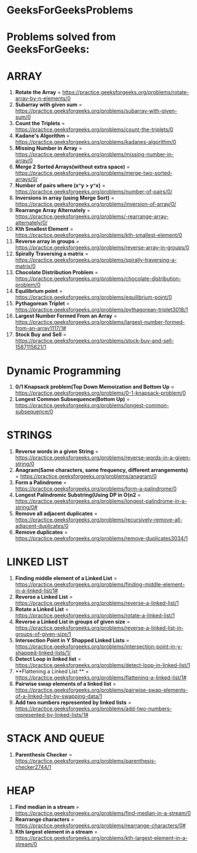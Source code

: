 # GeeksForGeeksProblems
Problems solved from GeeksForGeeks:
==========================================

ARRAY
==========================================
1. **Rotate the Array** = https://practice.geeksforgeeks.org/problems/rotate-array-by-n-elements/0
2. **Subarray with given sum** = https://practice.geeksforgeeks.org/problems/subarray-with-given-sum/0
3. **Count the Triplets** = https://practice.geeksforgeeks.org/problems/count-the-triplets/0
4. **Kadane's Algorithm** = https://practice.geeksforgeeks.org/problems/kadanes-algorithm/0
5. **Missing Number in Array** = https://practice.geeksforgeeks.org/problems/missing-number-in-array/0
6. **Merge 2 Sorted Arrays(without extra space)** = https://practice.geeksforgeeks.org/problems/merge-two-sorted-arrays/0/
7. **Number of pairs where (x^y > y^x)** = https://practice.geeksforgeeks.org/problems/number-of-pairs/0/
8. **Inversions in array (using Merge Sort)** = https://practice.geeksforgeeks.org/problems/inversion-of-array/0/
9. **Rearrange Array Alternately** = https://practice.geeksforgeeks.org/problems/-rearrange-array-alternately/0/
10. **Kth Smallest Element** = https://practice.geeksforgeeks.org/problems/kth-smallest-element/0
11. **Reverse array in groups** = https://practice.geeksforgeeks.org/problems/reverse-array-in-groups/0
12. **Spirally Traversing a matrix** = https://practice.geeksforgeeks.org/problems/spirally-traversing-a-matrix/0
13. **Chocolate Distribution Problem** = https://practice.geeksforgeeks.org/problems/chocolate-distribution-problem/0
14. **Equilibrium point** = https://practice.geeksforgeeks.org/problems/equilibrium-point/0
15. **Pythagorean Triplet** = https://practice.geeksforgeeks.org/problems/pythagorean-triplet3018/1
16. **Largest Number Formed From an Array** = https://practice.geeksforgeeks.org/problems/largest-number-formed-from-an-array1117/1#
17. **Stock Buy and Sell** = https://practice.geeksforgeeks.org/problems/stock-buy-and-sell-1587115621/1

Dynamic Programming
==========================================
1. **0/1 Knapsack problem(Top Down Memoization and Bottom Up** = https://practice.geeksforgeeks.org/problems/0-1-knapsack-problem/0
2. **Longest Common Subsequence(Bottom Up)** = https://practice.geeksforgeeks.org/problems/longest-common-subsequence/0

STRINGS
==========================================
1. **Reverse words in a given String** = https://practice.geeksforgeeks.org/problems/reverse-words-in-a-given-string/0
2. **Anagram(Same characters, same frequency, different arrangements)** = https://practice.geeksforgeeks.org/problems/anagram/0
3. **Form a Palindrome** = https://practice.geeksforgeeks.org/problems/form-a-palindrome/0
4. **Longest Palindromic Substring(Using DP in O(n2** = https://practice.geeksforgeeks.org/problems/longest-palindrome-in-a-string/0#
5. **Remove all adjacent duplicates** = https://practice.geeksforgeeks.org/problems/recursively-remove-all-adjacent-duplicates/0
6. **Remove duplicates** = https://practice.geeksforgeeks.org/problems/remove-duplicates3034/1

LINKED LIST
==========================================
1. **Finding middle element of a Linked List** = https://practice.geeksforgeeks.org/problems/finding-middle-element-in-a-linked-list/1#
2. **Reverse a Linked List** = https://practice.geeksforgeeks.org/problems/reverse-a-linked-list/1
3. **Rotate a Linked List** = https://practice.geeksforgeeks.org/problems/rotate-a-linked-list/1
4. **Reverse a Linked List in groups of given size** = https://practice.geeksforgeeks.org/problems/reverse-a-linked-list-in-groups-of-given-size/1
5. **Intersection Point in Y Shapped Linked Lists** = https://practice.geeksforgeeks.org/problems/intersection-point-in-y-shapped-linked-lists/1/
6. **Detect Loop in linked list** = https://practice.geeksforgeeks.org/problems/detect-loop-in-linked-list/1
7. **Flattening a Linked List ** = https://practice.geeksforgeeks.org/problems/flattening-a-linked-list/1#
8. **Pairwise swap elements of a linked list** = https://practice.geeksforgeeks.org/problems/pairwise-swap-elements-of-a-linked-list-by-swapping-data/1
9. **Add two numbers represented by linked lists** = https://practice.geeksforgeeks.org/problems/add-two-numbers-represented-by-linked-lists/1#

STACK AND QUEUE
==========================================
1. **Parenthesis Checker** = https://practice.geeksforgeeks.org/problems/parenthesis-checker2744/1

HEAP
==========================================
1. **Find median in a stream** = https://practice.geeksforgeeks.org/problems/find-median-in-a-stream/0
2. **Rearrange characters** = https://practice.geeksforgeeks.org/problems/rearrange-characters/0#
3. **Kth largest element in a stream** = https://practice.geeksforgeeks.org/problems/kth-largest-element-in-a-stream/0